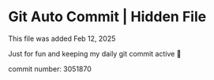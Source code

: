 # Git Auto Commit | Hidden File

This file was added Feb 12, 2025

Just for fun and keeping my daily git commit active 🤪

commit number: 3051870
